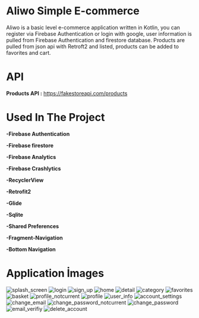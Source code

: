 # Aliwo Simple E-commerce
Aliwo is a basic level e-commerce application written in Kotlin, you can register via Firebase Authentication or login with google, user information is pulled from Firebase Authentication and firestore database. Products are pulled from json api with Retroft2 and listed, products can be added to favorites and cart.
# API
**Products API :** https://fakestoreapi.com/products
# Used In The Project
**-Firebase Authentication**

**-Firebase firestore**

**-Firebase Analytics**

**-Firebase Crashlytics**

**-RecyclerView**

**-Retrofit2**

**-Glide**

**-Sqlite**

**-Shared Preferences**

**-Fragment-Navigation**

**-Bottom Navigation**

# Application İmages
![splash_screen](https://github.com/epsilons42/simple_e-commerce/assets/120338137/90900e33-0800-4480-9bbc-752d8168b229)
![login](https://github.com/epsilons42/simple_e-commerce/assets/120338137/0151afd1-f401-4fca-9b62-0d326bd8a466)
![sign_up](https://github.com/epsilons42/simple_e-commerce/assets/120338137/a91ee823-7035-49b0-9269-e5df20a8ca0b)
![home](https://github.com/epsilons42/simple_e-commerce/assets/120338137/e9d0f20c-caee-4d75-89d0-ad70600ed2db)
![detail](https://github.com/epsilons42/simple_e-commerce/assets/120338137/8577bd26-a3f4-4eca-98c7-bf9ef727d8da)
![category](https://github.com/epsilons42/simple_e-commerce/assets/120338137/33647079-f33f-4d3c-9b46-ec2e30a69b4d)
![favorites](https://github.com/epsilons42/simple_e-commerce/assets/120338137/68d2550c-9730-4d9d-b912-1ed50952d4a1)
![basket](https://github.com/epsilons42/simple_e-commerce/assets/120338137/0817a588-8b6c-459f-a2ae-c2dcbf247b34)
![profile_notcurrent](https://github.com/epsilons42/simple_e-commerce/assets/120338137/89e18829-a47c-491b-9063-3d07a9d0cdaa)
![profile](https://github.com/epsilons42/simple_e-commerce/assets/120338137/a88f39a0-8852-4813-a55a-c5a7b2925834)
![user_info](https://github.com/epsilons42/simple_e-commerce/assets/120338137/927a8ac8-76d3-4d89-83a5-5768603389d5)
![account_settings](https://github.com/epsilons42/simple_e-commerce/assets/120338137/2fb772da-acd7-485b-9633-5c7fcdf8e500)
![change_email](https://github.com/epsilons42/simple_e-commerce/assets/120338137/222f05e6-ca93-4861-aca6-91313e8fb37e)
![change_password_notcurrent](https://github.com/epsilons42/simple_e-commerce/assets/120338137/cd5659c7-7c73-4d1d-9641-946a7252ddd0)
![change_password](https://github.com/epsilons42/simple_e-commerce/assets/120338137/bda8eaa2-6f77-4cb7-9277-158e8b3e5bee)
![email_verifiy](https://github.com/epsilons42/simple_e-commerce/assets/120338137/8be134fe-607c-4fe6-a2aa-33e6e21b0ace)
![delete_account](https://github.com/epsilons42/simple_e-commerce/assets/120338137/9a643a35-3d1a-45e7-8be6-056c1194c6a0)
